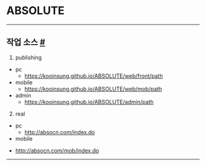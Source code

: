 # ABSOLUTE

- - -

## 작업 소스 <a id="markup" href="#markup">#</a>

1. publishing
  * pc 
    - https://kooinsung.github.io/ABSOLUTE/web/front/path
  * mobile
    - https://kooinsung.github.io/ABSOLUTE/web/mob/path
  * admin
    - https://kooinsung.github.io/ABSOLUTE/admin/path

2. real
  * pc
    - http://absocn.com/index.do
  * mobile
  - http://absocn.com/mob/index.do
  
- - -
